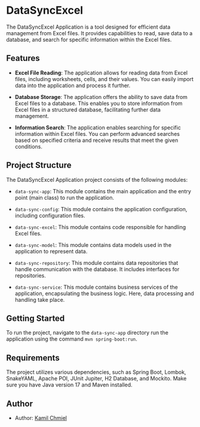 # DataSyncExcel

The DataSyncExcel Application is a tool designed for efficient data management from Excel files. It provides capabilities to read, save data to a database, and search for specific information within the Excel files.

## Features

- **Excel File Reading**: The application allows for reading data from Excel files, including worksheets, cells, and their values. You can easily import data into the application and process it further.

- **Database Storage**: The application offers the ability to save data from Excel files to a database. This enables you to store information from Excel files in a structured database, facilitating further data management.

- **Information Search**: The application enables searching for specific information within Excel files. You can perform advanced searches based on specified criteria and receive results that meet the given conditions.

## Project Structure

The DataSyncExcel Application project consists of the following modules:

- `data-sync-app`: This module contains the main application and the entry point (main class) to run the application. 

- `data-sync-config`: This module contains the application configuration, including configuration files.

- `data-sync-excel`: This module contains code responsible for handling Excel files. 

- `data-sync-model`: This module contains data models used in the application to represent data.

- `data-sync-repository`: This module contains data repositories that handle communication with the database. It includes interfaces for repositories.

- `data-sync-service`: This module contains business services of the application, encapsulating the business logic. Here, data processing and handling take place.

## Getting Started

To run the project, navigate to the `data-sync-app` directory run the application using the command `mvn spring-boot:run`.

## Requirements

The project utilizes various dependencies, such as Spring Boot, Lombok, SnakeYAML, Apache POI, JUnit Jupiter, H2 Database, and Mockito. Make sure you have Java version 17 and Maven installed.

## Author

- Author: [Kamil Chmiel](https://github.com/Zybercik00)
